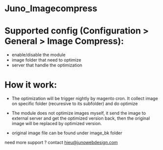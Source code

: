 # Juno_Imagecompress

# Supported config (Configuration > General > Image Compress): 

* enable/disable the module
* image folder that need to optimize
* server that handle the optimization


# How it work: 

* The optimization will be trigger nightly by magento cron. It collect image on specific folder (recuresive to its subfolder) and do optimize

* The module does not optimize images myself, it send the image to external server and get the optimized version back, then the original image will be replaced by optimized version.

* original image file can be found under image_bk folder  

need more support ? contact hieu@junowebdesign.com

